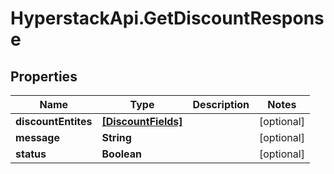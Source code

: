 # HyperstackApi.GetDiscountResponse

## Properties

Name | Type | Description | Notes
------------ | ------------- | ------------- | -------------
**discountEntites** | [**[DiscountFields]**](DiscountFields.md) |  | [optional] 
**message** | **String** |  | [optional] 
**status** | **Boolean** |  | [optional] 


